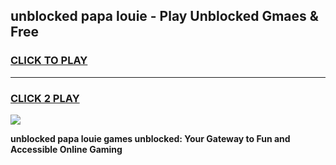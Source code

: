 
## unblocked papa louie - Play Unblocked Gmaes & Free
<h3>
<a href="https://news.freeplayer.one?title=unblocked_papa_louie&ref=16F">CLICK TO PLAY</a></h3>
<hr>

<h3>
<a href="https://news.freeplayer.one?title=unblocked_papa_louie&ref=16F">CLICK 2 PLAY</a>
  
</h3>

<a href="https://news.freeplayer.one?title=unblocked_papa_louie&ref=16F/"><img src="https://clearcache.store/games.png"></a>


**unblocked papa louie games unblocked: Your Gateway to Fun and Accessible Online Gaming**
